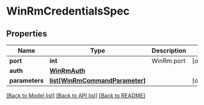 # WinRmCredentialsSpec

## Properties
Name | Type | Description | Notes
------------ | ------------- | ------------- | -------------
**port** | **int** | WinRm port | [optional] 
**auth** | [**WinRmAuth**](WinRmAuth.md) |  | 
**parameters** | [**list[WinRmCommandParameter]**](WinRmCommandParameter.md) |  | [optional] 

[[Back to Model list]](../README.md#documentation-for-models) [[Back to API list]](../README.md#documentation-for-api-endpoints) [[Back to README]](../README.md)

